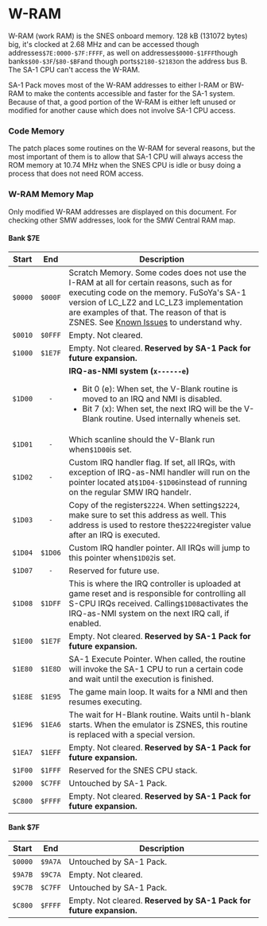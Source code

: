 W-RAM
=====

W-RAM (work RAM) is the SNES onboard memory. 128 kB (131072 bytes) big, it's clocked at 2.68 MHz and can be accessed though addresses`$7E:0000-$7F:FFFF`, as well on addresses`$0000-$1FFF`though banks`$00-$3F`/`$80-$BF`and though ports`$2180-$2183`on the address bus B. The SA-1 CPU can't access the W-RAM.

SA-1 Pack moves most of the W-RAM addresses to either I-RAM or BW-RAM to make the contents accessible and faster for the SA-1 system. Because of that, a good portion of the W-RAM is either left unused or modified for another cause which does not involve SA-1 CPU access.

### Code Memory
The patch places some routines on the W-RAM for several reasons, but the most important of them is to allow that SA-1 CPU will always access the ROM memory at 10.74 MHz when the SNES CPU is idle or busy doing a process that does not need ROM access.

### W-RAM Memory Map
Only modified W-RAM addresses are displayed on this document. For checking other SMW addresses, look for the SMW Central RAM map.

#### Bank $7E
Start  |  End  | Description
:-----:|:-----:|-------------
`$0000`|`$000F`| Scratch Memory. Some codes does not use the I-RAM at all for certain reasons, such as for executing code on the memory. FuSoYa's SA-1 version of LC_LZ2 and LC_LZ3 implementation are examples of that. The reason of that is ZSNES. See [Known Issues](known-issues.md) to understand why.
`$0010`|`$0FFF`| Empty. Not cleared.
`$1000`|`$1E7F`| Empty. Not cleared. **Reserved by SA-1 Pack for future expansion.**
`$1D00`|`-`| **IRQ-as-NMI system (`x------e`)** <ul><li>Bit 0 (e): When set, the V-Blank routine is moved to an IRQ and NMI is disabled.</li><li>Bit 7 (x): When set, the next IRQ will be the V-Blank routine. Used internally when`e`is set.</li></ul>
`$1D01`|`-`| Which scanline should the V-Blank run when`$1D00`is set.
`$1D02`|`-`| Custom IRQ handler flag. If set, all IRQs, with exception of IRQ-as-NMI handler will run on the pointer located at`$1D04-$1D06`instead of running on the regular SMW IRQ handelr.
`$1D03`|`-`| Copy of the register`$2224`. When setting`$2224`, make sure to set this address as well. This address is used to restore the`$2224`register value after an IRQ is executed.
`$1D04`|`$1D06`| Custom IRQ handler pointer. All IRQs will jump to this pointer when`$1D02`is set.
`$1D07`|`-`| Reserved for future use.
`$1D08`|`$1DFF`| This is where the IRQ controller is uploaded at game reset and is responsible for controlling all S-CPU IRQs received. Calling`$1D08`activates the IRQ-as-NMI system on the next IRQ call, if enabled.
`$1E00`|`$1E7F`| Empty. Not cleared. **Reserved by SA-1 Pack for future expansion.**
`$1E80`|`$1E8D`| SA-1 Execute Pointer. When called, the routine will invoke the SA-1 CPU to run a certain code and wait until the execution is finished.
`$1E8E`|`$1E95`| The game main loop. It waits for a NMI and then resumes executing.
`$1E96`|`$1EA6`| The wait for H-Blank routine. Waits until h-blank starts. When the emulator is ZSNES, this routine is replaced with a special version.
`$1EA7`|`$1EFF`| Empty. Not cleared. **Reserved by SA-1 Pack for future expansion.**
`$1F00`|`$1FFF`| Reserved for the SNES CPU stack.
`$2000`|`$C7FF`| Untouched by SA-1 Pack.
`$C800`|`$FFFF`| Empty. Not cleared. **Reserved by SA-1 Pack for future expansion.**

#### Bank $7F
Start  |  End  | Description
:-----:|:-----:|-------------
`$0000`|`$9A7A`| Untouched by SA-1 Pack.
`$9A7B`|`$9C7A`| Empty. Not cleared.
`$9C7B`|`$C7FF`| Untouched by SA-1 Pack.
`$C800`|`$FFFF`| Empty. Not cleared. **Reserved by SA-1 Pack for future expansion.**